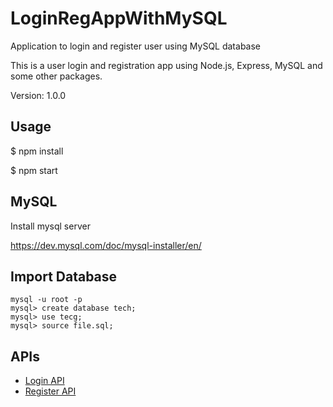 # LoginRegAppWithMySQL
Application to login and register user using MySQL database

This is a user login and registration app using Node.js, Express, MySQL and some other packages.

Version: 1.0.0

## Usage

$ npm install

$ npm start

## MySQL

Install mysql server

https://dev.mysql.com/doc/mysql-installer/en/

## Import Database
```
mysql -u root -p
mysql> create database tech;
mysql> use tecg;
mysql> source file.sql;
```

##  APIs
* [Login API](http://localhost:3000/apidoc/#api-User-Login_User)
* [Register API](http://localhost:3000/apidoc/#api-User-Register_User)